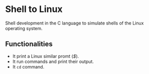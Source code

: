 # Shell to Linux

Shell development in the C language to simulate shells of the Linux operating system.


## Functionalities

* It print a Linux similar promt (*$*).
* It run commands and print their output.
* It `cd` command.
